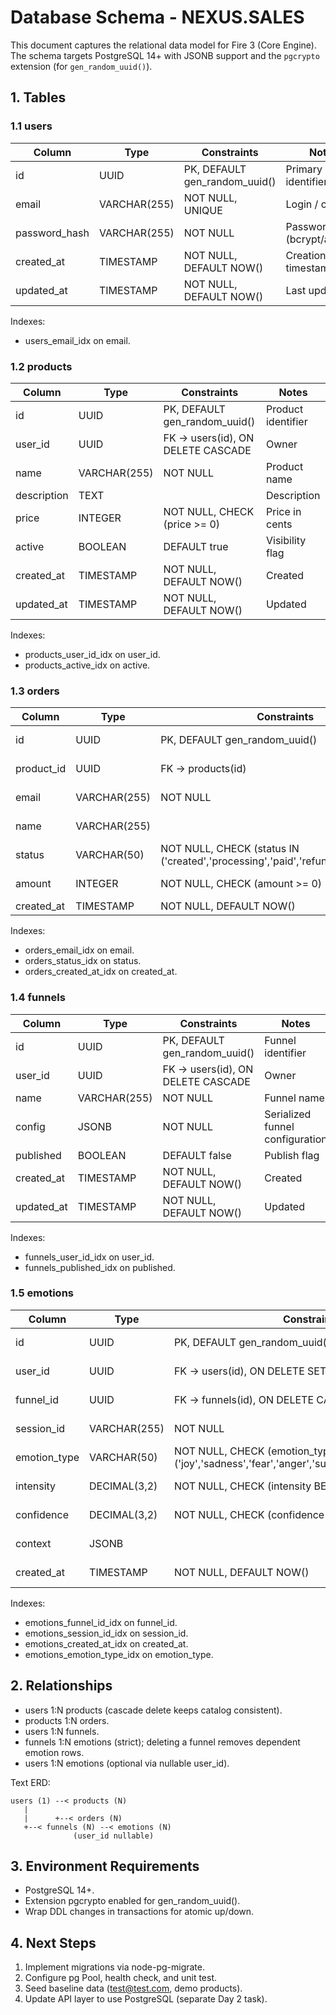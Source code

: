# Database Schema - NEXUS.SALES

This document captures the relational data model for Fire 3 (Core Engine). The schema targets PostgreSQL 14+ with JSONB support and the `pgcrypto` extension (for `gen_random_uuid()`).

## 1. Tables

### 1.1 users
| Column | Type | Constraints | Notes |
| --- | --- | --- | --- |
| id | UUID | PK, DEFAULT gen_random_uuid() | Primary identifier |
| email | VARCHAR(255) | NOT NULL, UNIQUE | Login / contact |
| password_hash | VARCHAR(255) | NOT NULL | Password hash (bcrypt/argon2) |
| created_at | TIMESTAMP | NOT NULL, DEFAULT NOW() | Creation timestamp |
| updated_at | TIMESTAMP | NOT NULL, DEFAULT NOW() | Last update |

Indexes:
- users_email_idx on email.

### 1.2 products
| Column | Type | Constraints | Notes |
| --- | --- | --- | --- |
| id | UUID | PK, DEFAULT gen_random_uuid() | Product identifier |
| user_id | UUID | FK -> users(id), ON DELETE CASCADE | Owner |
| name | VARCHAR(255) | NOT NULL | Product name |
| description | TEXT |  | Description |
| price | INTEGER | NOT NULL, CHECK (price >= 0) | Price in cents |
| active | BOOLEAN | DEFAULT true | Visibility flag |
| created_at | TIMESTAMP | NOT NULL, DEFAULT NOW() | Created |
| updated_at | TIMESTAMP | NOT NULL, DEFAULT NOW() | Updated |

Indexes:
- products_user_id_idx on user_id.
- products_active_idx on active.

### 1.3 orders
| Column | Type | Constraints | Notes |
| --- | --- | --- | --- |
| id | UUID | PK, DEFAULT gen_random_uuid() | Order identifier |
| product_id | UUID | FK -> products(id) | Related product |
| email | VARCHAR(255) | NOT NULL | Buyer email |
| name | VARCHAR(255) |  | Buyer name |
| status | VARCHAR(50) | NOT NULL, CHECK (status IN ('created','processing','paid','refunded','cancelled')) | Lifecycle state |
| amount | INTEGER | NOT NULL, CHECK (amount >= 0) | Amount in cents |
| created_at | TIMESTAMP | NOT NULL, DEFAULT NOW() | Created |

Indexes:
- orders_email_idx on email.
- orders_status_idx on status.
- orders_created_at_idx on created_at.

### 1.4 funnels
| Column | Type | Constraints | Notes |
| --- | --- | --- | --- |
| id | UUID | PK, DEFAULT gen_random_uuid() | Funnel identifier |
| user_id | UUID | FK -> users(id), ON DELETE CASCADE | Owner |
| name | VARCHAR(255) | NOT NULL | Funnel name |
| config | JSONB | NOT NULL | Serialized funnel configuration |
| published | BOOLEAN | DEFAULT false | Publish flag |
| created_at | TIMESTAMP | NOT NULL, DEFAULT NOW() | Created |
| updated_at | TIMESTAMP | NOT NULL, DEFAULT NOW() | Updated |

Indexes:
- funnels_user_id_idx on user_id.
- funnels_published_idx on published.

### 1.5 emotions
| Column | Type | Constraints | Notes |
| --- | --- | --- | --- |
| id | UUID | PK, DEFAULT gen_random_uuid() | Emotion record |
| user_id | UUID | FK -> users(id), ON DELETE SET NULL | Optional user |
| funnel_id | UUID | FK -> funnels(id), ON DELETE CASCADE | Related funnel |
| session_id | VARCHAR(255) | NOT NULL | Session identifier |
| emotion_type | VARCHAR(50) | NOT NULL, CHECK (emotion_type IN ('joy','sadness','fear','anger','surprise','disgust','neutral')) | Emotion label |
| intensity | DECIMAL(3,2) | NOT NULL, CHECK (intensity BETWEEN 0 AND 1) | Model intensity |
| confidence | DECIMAL(3,2) | NOT NULL, CHECK (confidence BETWEEN 0 AND 1) | Model confidence |
| context | JSONB |  | Extra metadata |
| created_at | TIMESTAMP | NOT NULL, DEFAULT NOW() | Captured at |

Indexes:
- emotions_funnel_id_idx on funnel_id.
- emotions_session_id_idx on session_id.
- emotions_created_at_idx on created_at.
- emotions_emotion_type_idx on emotion_type.

## 2. Relationships
- users 1:N products (cascade delete keeps catalog consistent).
- products 1:N orders.
- users 1:N funnels.
- funnels 1:N emotions (strict); deleting a funnel removes dependent emotion rows.
- users 1:N emotions (optional via nullable user_id).

Text ERD:
```
users (1) --< products (N)
   |
   |      +--< orders (N)
   +--< funnels (N) --< emotions (N)
              (user_id nullable)
```

## 3. Environment Requirements
- PostgreSQL 14+.
- Extension pgcrypto enabled for gen_random_uuid().
- Wrap DDL changes in transactions for atomic up/down.

## 4. Next Steps
1. Implement migrations via node-pg-migrate.
2. Configure pg Pool, health check, and unit test.
3. Seed baseline data (test@test.com, demo products).
4. Update API layer to use PostgreSQL (separate Day 2 task).

